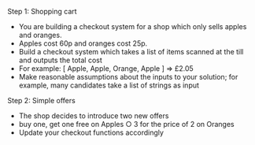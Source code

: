 
Step 1: Shopping cart
* You are building a checkout system for a shop which only sells apples and
oranges.
* Apples cost 60p and oranges cost 25p.
* Build a checkout system which takes a list of items scanned at the till and outputs
the total cost
* For example: [ Apple, Apple, Orange, Apple ] => £2.05
* Make reasonable assumptions about the inputs to your solution; for example, many
candidates take a list of strings as input

Step 2: Simple offers
* The shop decides to introduce two new offers
* buy one, get one free on Apples ○ 3 for the price of 2 on Oranges
* Update your checkout functions accordingly